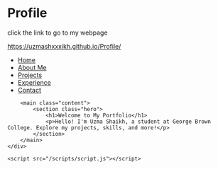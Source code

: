 # Profile
click the link to go to my webpage

https://uzmashxxxikh.github.io/Profile/



<!DOCTYPE html>
<html lang="en">
<head>
    <meta charset="UTF-8">
    <meta name="viewport" content="width=device-width, initial-scale=1.0">
    <title>Uzma Shaikh - Portfolio</title>
    <link rel="stylesheet" href="/style/styles.css">
</head>
<body>
    <div class="container">
        <nav class="sidebar">
            <ul>
                <li><a href="index.html">Home</a></li>
                <li><a href="about.html">About Me</a></li>
                <li><a href="projects.html" class="active">Projects</a></li>
                <li><a href="experience.html">Experience</a></li>
                <li><a href="contact.html">Contact</a></li>
        </nav>
        
        <main class="content">
            <section class="hero">
                <h1>Welcome to My Portfolio</h1>
                <p>Hello! I'm Uzma Shaikh, a student at George Brown College. Explore my projects, skills, and more!</p>
            </section>
        </main>
    </div>

    <script src="/scripts/script.js"></script>
</body>
</html>
